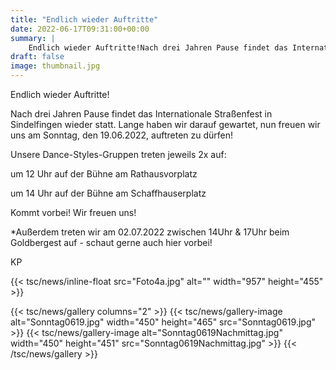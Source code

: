 ```yaml
---
title: "Endlich wieder Auftritte"
date: 2022-06-17T09:31:00+00:00
summary: |
    Endlich wieder Auftritte!Nach drei Jahren Pause findet das Internationale Straßenfest in Sindelfingen wieder statt. Lange haben wir darauf gewartet, nun freuen wir uns am Sonntag, den 19.06.2022, auftreten zu dürfen!
draft: false
image: thumbnail.jpg
---
```


Endlich wieder Auftritte!

Nach drei Jahren Pause findet das Internationale Straßenfest in Sindelfingen wieder statt. Lange haben wir darauf gewartet, nun freuen wir uns am Sonntag, den 19.06.2022, auftreten zu dürfen!

Unsere Dance-Styles-Gruppen treten jeweils 2x auf:

um 12 Uhr auf der Bühne am Rathausvorplatz 

um 14 Uhr auf der Bühne am Schaffhauserplatz

Kommt vorbei! Wir freuen uns!

*Außerdem treten wir am 02.07.2022 zwischen 14Uhr & 17Uhr beim Goldbergest auf - schaut gerne auch hier vorbei!

KP

{{< tsc/news/inline-float src="Foto4a.jpg" alt="" width="957" height="455" >}}

{{< tsc/news/gallery columns="2" >}}
  {{< tsc/news/gallery-image alt="Sonntag0619.jpg" width="450" height="465" src="Sonntag0619.jpg" >}}
  {{< tsc/news/gallery-image alt="Sonntag0619Nachmittag.jpg" width="450" height="451" src="Sonntag0619Nachmittag.jpg" >}}
{{< /tsc/news/gallery >}}


